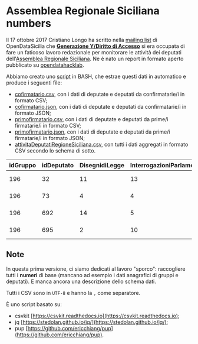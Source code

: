 # Assemblea Regionale Siciliana numbers

Il 17 ottobre 2017 Cristiano Longo ha scritto nella [mailing list](https://groups.google.com/forum/#!msg/opendatasicilia/_ea_10o1xkI/oMatwmmYAQAJ) di OpenDataSicilia che [**Generazione Y/Diritto di Accesso**](http://dirittodiaccesso.eu) si era occupata di fare un faticoso lavoro redazionale per monitorare le attività dei deputati dell'[Assemblea Regionale Siciliana](http://www.ars.sicilia.it/deputati/gruppi.jsp). Ne è nato un report in formato aperto pubblicato su [opendatahacklab](http://www.opendatahacklab.org/site/dataset/monitoraggiosicilia2017/).

Abbiamo creato uno [script](./assembleaSicilianaNumbers.sh) in BASH, che estrae questi dati in automatico e produce i seguenti file:

- [cofirmatario.csv](https://github.com/ondata/assemblearegionalesiciliana_numbers/blob/master/data/cofirmatario.csv), con i dati di deputate e deputati da confirmatarie/i in formato CSV;
- [cofirmatario.json](https://github.com/ondata/assemblearegionalesiciliana_numbers/blob/master/data/cofirmatario.json), con i dati di deputate e deputati da confirmatarie/i in formato JSON;
- [primofirmatario.csv](https://github.com/ondata/assemblearegionalesiciliana_numbers/blob/master/data/primofirmatario.csv), con i dati di deputate e deputati da prime/i firmatarie/i in formato CSV;
- [primofirmatario.json](https://github.com/ondata/assemblearegionalesiciliana_numbers/blob/master/data/primofirmatario.json), con i dati di deputate e deputati da prime/i firmatarie/i in formato JSON;
- [attivitaDeputatiRegioneSiciliana.csv](https://github.com/ondata/assemblearegionalesiciliana_numbers/blob/master/data/attivitaDeputatiRegioneSiciliana.csv), con tutti i dati aggregati in formato CSV secondo lo schema di sotto.


| idGruppo | idDeputato | DisegnidiLegge | InterrogazioniParlamentari | InterpellanzeParlamentari | Mozioni | Ordinidelgiorno | idGruppo2 | DisegnidiLegge_co | InterrogazioniParlamentari_co | InterpellanzeParlamentari_co | Mozioni_co | Ordinidelgiorno_co | uriDeputato                                                             | 
|----------|------------|----------------|----------------------------|---------------------------|---------|-----------------|-----------|-------------------|-------------------------------|------------------------------|------------|--------------------|-------------------------------------------------------------------------| 
| 196      | 32         | 11             | 13                         | 1                         | 2       | 2               | 196       | 19                | 2                             | 1                            | 8          | 12                 | http://www.ars.sicilia.it/deputati/scheda.jsp?idLegis=16&idDeputato=32  | 
| 196      | 73         | 4              | 4                          | 0                         | 2       | 2               | 196       | 24                | 20                            | 1                            | 23         | 15                 | http://www.ars.sicilia.it/deputati/scheda.jsp?idLegis=16&idDeputato=73  | 
| 196      | 692        | 14             | 5                          | 1                         | 3       | 2               | 196       | 18                | 0                             | 1                            | 14         | 8                  | http://www.ars.sicilia.it/deputati/scheda.jsp?idLegis=16&idDeputato=692 | 
| 196      | 695        | 2              | 10                         | 0                         | 1       | 4               | 196       | 1                 | 0                             | 0                            | 0          | 4                  | http://www.ars.sicilia.it/deputati/scheda.jsp?idLegis=16&idDeputato=695 | 

## Note

In questa prima versione, ci siamo dedicati al lavoro "sporco": raccogliere tutti i **numeri** di base (mancano ad esempio i dati anagrafici di gruppi e deputati).
E manca ancora una descrizione dello schema dati.

Tutti i CSV sono in `UTF-8` e hanno la `,` come separatore.

È uno script basato su:

- csvkit [https://csvkit.readthedocs.io](https://csvkit.readthedocs.io);
- jq [https://stedolan.github.io/jq/](https://stedolan.github.io/jq/);
- pup [https://github.com/ericchiang/pup](https://github.com/ericchiang/pup).